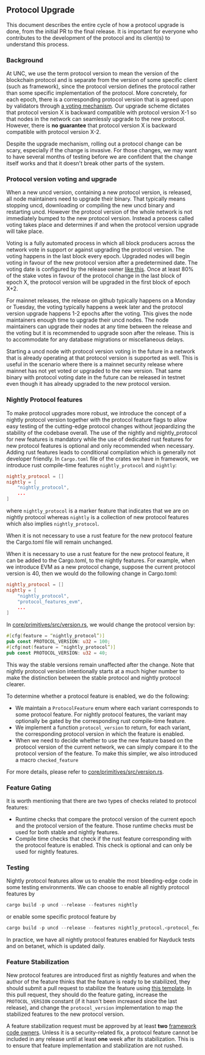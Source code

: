 ## Protocol Upgrade

This document describes the entire cycle of how a protocol upgrade is done, from
the initial PR to the final release. It is important for everyone who
contributes to the development of the protocol and its client(s) to understand
this process.

### Background

At UNC, we use the term protocol version to mean the version of the blockchain
protocol and is separate from the version of some specific client (such as framework),
since the protocol version defines the protocol rather than some specific
implementation of the protocol. More concretely, for each epoch, there is a
corresponding protocol version that is agreed upon by validators through
[a voting mechanism](https://github.com/near/NEPs/blob/master/specs/ChainSpec/Upgradability.md).
Our upgrade scheme dictates that protocol version X is backward compatible with
protocol version X-1 so that nodes in the network can seamlessly upgrade to
the new protocol. However, there is **no guarantee** that protocol version X is
backward compatible with protocol version X-2.

Despite the upgrade mechanism, rolling out a protocol change can be scary,
especially if the change is invasive. For those changes, we may want to have
several months of testing before we are confident that the change itself works
and that it doesn't break other parts of the system.

### Protocol version voting and upgrade

When a new uncd version, containing a new protocol version, is released, all node maintainers need 
to upgrade their binary. That typically means stopping uncd, downloading or compiling the new uncd
binary and restarting uncd. However the protocol version of the whole network is not immediately 
bumped to the new protocol version. Instead a process called voting takes place and determines if and 
when the protocol version upgrade will take place. 

Voting is a fully automated process in which all block producers across the network vote in support 
or against upgrading the protocol version. The voting happens in the last block every epoch. Upgraded
nodes will begin voting in favour of the new protocol version after a predetermined date. The voting 
date is configured by the release owner [like this](https://github.com/utnet-org/utility/commit/9b0275de057a01f87c259580f93e58f746da75aa). 
Once at least 80% of the stake votes in favour of the protocol change in the last block of epoch X, the 
protocol version will be upgraded in the first block of epoch X+2. 

For mainnet releases, the release on github typically happens on a Monday or Tuesday, the voting 
typically happens a week later and the protocol version upgrade happens 1-2 epochs after the voting. This 
gives the node maintainers enough time to upgrade their uncd nodes. The node maintainers can upgrade
their nodes at any time between the release and the voting but it is recommended to upgrade soon after the
release. This is to accommodate for any database migrations or miscellaneous delays. 

Starting a uncd node with protocol version voting in the future in a network that is already operating 
at that protocol version is supported as well. This is useful in the scenario where there is a mainnet 
security release where mainnet has not yet voted or upgraded to the new version. That same binary with
protocol voting date in the future can be released in testnet even though it has already upgraded to 
the new protocol version.

### Nightly Protocol features

To make protocol upgrades more robust, we introduce the concept of a nightly
protocol version together with the protocol feature flags to allow easy testing
of the cutting-edge protocol changes without jeopardizing the stability of the
codebase overall. The use of the nightly and nightly_protocol for new features
is mandatory while the use of dedicated rust features for new protocol features 
is optional and only recommended when necessary. Adding rust features leads to 
conditional compilation which is generally not developer friendly. In `Cargo.toml`
file of the crates we have in framework, we introduce rust compile-time features
`nightly_protocol` and `nightly`:

```toml
nightly_protocol = []
nightly = [
    "nightly_protocol",
    ...
]
```

where `nightly_protocol` is a marker feature that indicates that we are on
nightly protocol whereas `nightly` is a collection of new protocol features
which also implies `nightly_protocol`. 

When it is not necessary to use a rust feature for the new protocol feature 
the Cargo.toml file will remain unchanged.

When it is necessary to use a rust feature for the new protocol feature, it 
can be added to the Cargo.toml, to the nightly features. For example, when
we introduce EVM as a new protocol change, suppose the current protocol
version is 40, then we would do the following change in Cargo.toml:


```toml
nightly_protocol = []
nightly = [
    "nightly_protocol",
    "protocol_features_evm",
    ...
]
```

In [core/primitives/src/version.rs](https://github.com/utnet-org/utility/blob/master/core/primitives/src/version.rs), we would
change the protocol version by:

```rust
#[cfg(feature = “nightly_protocol”)]
pub const PROTOCOL_VERSION: u32 = 100;
#[cfg(not(feature = “nightly_protocol”)]
pub const PROTOCOL_VERSION: u32 = 40;
```

This way the stable versions remain unaffected after the change. Note that
nightly protocol version intentionally starts at a much higher number to make
the distinction between the stable protocol and nightly protocol clearer.

To determine whether a protocol feature is enabled, we do the following:

* We maintain a `ProtocolFeature` enum where each variant corresponds to some
  protocol feature. For nightly protocol features, the variant may optionally
  be gated by the corresponding rust compile-time feature.
* We implement a function `protocol_version` to return, for each variant, the
  corresponding protocol version in which the feature is enabled.
* When we need to decide whether to use the new feature based on the protocol
  version of the current network, we can simply compare it to the protocol
  version of the feature. To make this simpler, we also introduced a macro
  `checked_feature`

For more details, please refer to
[core/primitives/src/version.rs](https://github.com/utnet-org/utility/blob/master/core/primitives/src/version.rs).

### Feature Gating

It is worth mentioning that there are two types of checks related to protocol features:

* Runtime checks that compare the protocol version of the current epoch and
  the protocol version of the feature. Those runtime checks must be used for
  both stable and nightly features.
* Compile time checks that check if the rust feature corresponding with the
  protocol feature is enabled. This check is optional and can only be used for
  nightly features.  


### Testing

Nightly protocol features allow us to enable the most bleeding-edge code in some
testing environments. We can choose to enable all nightly protocol features by

```rust
cargo build -p uncd --release --features nightly
```

or enable some specific protocol feature by

```rust
cargo build -p uncd --release --features nightly_protocol,<protocol_feature>
```

In practice, we have all nightly protocol features enabled for Nayduck tests and
on betanet, which is updated daily.

### Feature Stabilization

New protocol features are introduced first as nightly features and when the
author of the feature thinks that the feature is ready to be stabilized, they
should submit a pull request to stabilize the feature using
[this template](../../.github/PULL_REQUEST_TEMPLATE/feature_stabilization.md).
In this pull request, they should do the feature gating, increase the
`PROTOCOL_VERSION` constant (if it hasn't been increased since the last
release), and change the `protocol_version` implementation to map the
stabilized features to the new protocol version.

A feature stabilization request must be approved by at least **two**
[framework code owners](https://github.com/orgs/near/teams/framework-codeowners).
Unless it is a security-related fix, a protocol feature cannot be included in
any release until at least **one** week after its stabilization. This is to ensure
that feature implementation and stabilization are not rushed.

